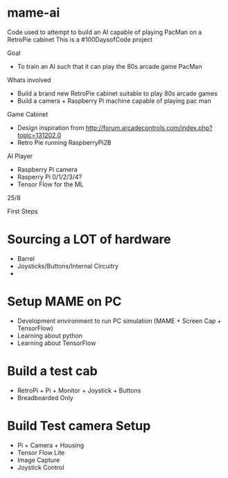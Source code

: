 # mame-ai
Code used to attempt to build an AI capable of playing PacMan on a RetroPie cabinet
This is a #100DaysofCode project

Goal
* To train an AI such that it can play the 80s arcade game PacMan

Whats involved
* Build a brand new RetroPie cabinet suitable to play 80s arcade games
* Build a camera + Raspberry Pi machine capable of playing pac man

Game Cabinet
* Design inspiration from http://forum.arcadecontrols.com/index.php?topic=131202.0
* Retro Pie running RaspberryPi2B

AI Player
* Raspberry Pi camera
* Rasperry Pi 0/1/2/3/4?
* Tensor Flow for the ML

25/8

First Steps
# Sourcing a LOT of hardware
* Barrel
* Joysticks/Buttons/Internal Circuitry
* 

# Setup MAME on PC
* Development environment to run PC simulation (MAME + Screen Cap + TensorFlow)
* Learning about python
* Learning about TensorFlow

# Build a test cab
* RetroPi + Pi + Monitor + Joystick + Buttons
* Breadboarded Only

# Build Test camera Setup
* Pi + Camera + Housing
* Tensor Flow Lite
* Image Capture
* Joystick Control




